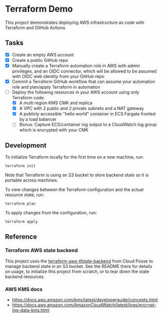 # Terraform Demo

This project demonstrates deploying AWS infrastructure as code with Terraform and GitHub Actions.

## Tasks

- [x] Create an empty AWS account
- [x] Create a public GitHub repo
- [x] Manually create a Terraform automation role in AWS with admin privileges, and an OIDC connector, which will be allowed to be assumed with OIDC web identity from your GitHub repo
- [x] Commit a Terraform GitHub workflow that can assume your automation role and plan/apply Terraform in automation
- [ ] Deploy the following resources in your AWS account using only Terraform code:
   - [x] A multi region KMS CMK and replica
   - [x] A VPC with 2 public and 2 private subnets and a NAT gateway
   - [x] A publicly accessible "hello world" container in ECS Fargate fronted by a load balancer
   - [ ] Bonus: Capture ECS/container log output to a CloudWatch log group which is encrypted with your CMK

## Development

To initialize Terraform locally for the first time on a new machine, run:

    terraform init

Note that Terraform is using an S3 bucket to store backend state so it is portable across machines.

To view changes between the Terraform configuration and the actual resource state, run:

    terraform plan

To apply changes from the configuration, run:

    terraform apply

## Reference

### Terraform AWS state backend

This project uses the [terraform-aws-tfstate-backend](https://github.com/cloudposse/terraform-aws-tfstate-backend) from Cloud Posse to manage backend state in an S3 bucket. See the README there for details on usage, to initialize this project from scratch, or to tear down the state backend resources.

### AWS KMS docs

- https://docs.aws.amazon.com/kms/latest/developerguide/concepts.html
- https://docs.aws.amazon.com/AmazonCloudWatch/latest/logs/encrypt-log-data-kms.html
